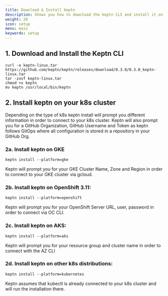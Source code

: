 ```yaml
---
title: Download & Install keptn
description: Shows you how to download the keptn CLI and install it on your k8s platform
weight: 20
icon: setup
menu: main
keywords: setup
---
```


## 1. Download and Install the Keptn CLI
```console
curl -o keptn-linux.tar https://github.com/keptn/keptn/releases/download/0.3.0/0.3.0_keptn-linux.tar
tar -zxvf keptn-linux.tar
chmod +x keptn
mv keptn /usr/local/bin/keptn
```

## 2. Install keptn on your k8s cluster
Depending on the type of k8s keptn install will prompt you different information in order to connect to your k8s cluster.
Keptn will also prompt you for a GitHub Organization, GitHub Username and Token as keptn follows GitOps where all configuration is stored in a repository in your GitHub Org.

### 2a. Install keptn on GKE
```console
keptn install --platform=gke
```
Keptn will prompt you for your GKE Cluster Name, Zone and Region in order to connect to your GKE cluster via gcloud.

### 2b. Install keptn on OpenShift 3.11:
```console
keptn install --platform=openshift
```
Keptn will prompt you for your OpenShift Server URL, user, password in order to connect via OC CLI.

### 2c. Install keptn on AKS:
```console
keptn install --platform=aks
```
Keptn will prompt you for your resource group and cluster name in order to connect with the AZ CLI

### 2d. Install keptn on other k8s distributions:
```console
keptn install --platform=kubernetes
```
Keptn assumes that kubectl is already connected to your k8s cluster and will run the installation there.
